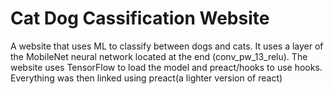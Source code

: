 # Cat Dog Cassification Website
A website that uses ML to classify between dogs and cats. It uses a layer of the MobileNet neural network located at the end (conv_pw_13_relu). The website uses TensorFlow to load the model and preact/hooks to use hooks. Everything was then linked using preact(a lighter version of react)
